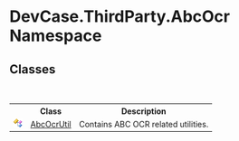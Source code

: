# DevCase.ThirdParty.AbcOcr Namespace
 




## Classes
&nbsp;<table><tr><th></th><th>Class</th><th>Description</th></tr><tr><td>![Public class](media/pubclass.gif "Public class")</td><td><a href="T_DevCase_ThirdParty_AbcOcr_AbcOcrUtil">AbcOcrUtil</a></td><td>
Contains ABC OCR related utilities.</td></tr></table>&nbsp;
